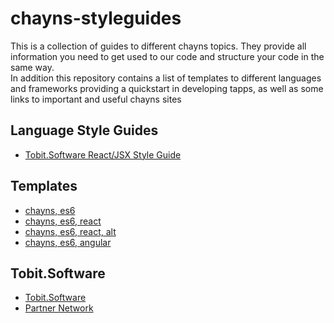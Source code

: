 # chayns-styleguides

This is a collection of guides to different chayns topics. They provide all information you need to get used to our code and structure your code in the same way. <br>
In addition this repository contains a list of templates to different languages and frameworks providing a quickstart in developing tapps, as well as some links to important and useful chayns sites

## Language Style Guides

* [Tobit.Software React/JSX Style Guide](https://github.com/TobitSoftware/chayns-guides/blob/master/TobitReactJsxStyleGuide.md)

## Templates
* [chayns, es6](https://github.com/TobitSoftware/chayns-template-es6)
* [chayns, es6, react](https://github.com/TobitSoftware/chayns-template-es6)
* [chayns, es6, react, alt](https://github.com/TobitSoftware/chayns-template-es6)
* [chayns, es6, angular](https://github.com/TobitSoftware/chayns-template-es6)

## Tobit.Software
* [Tobit.Software](https://en.tobit.software/)
* [Partner Network](https://en.tspn.tobit.software/)
